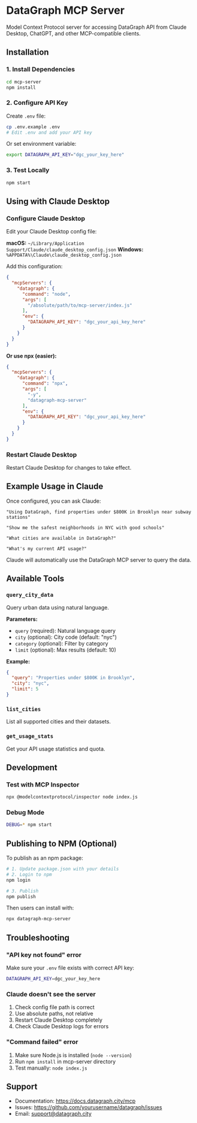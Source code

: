 # DataGraph MCP Server

Model Context Protocol server for accessing DataGraph API from Claude Desktop, ChatGPT, and other MCP-compatible clients.

## Installation

### 1. Install Dependencies

```bash
cd mcp-server
npm install
```

### 2. Configure API Key

Create `.env` file:
```bash
cp .env.example .env
# Edit .env and add your API key
```

Or set environment variable:
```bash
export DATAGRAPH_API_KEY="dgc_your_key_here"
```

### 3. Test Locally

```bash
npm start
```

## Using with Claude Desktop

### Configure Claude Desktop

Edit your Claude Desktop config file:

**macOS:** `~/Library/Application Support/Claude/claude_desktop_config.json`
**Windows:** `%APPDATA%\Claude\claude_desktop_config.json`

Add this configuration:

```json
{
  "mcpServers": {
    "datagraph": {
      "command": "node",
      "args": [
        "/absolute/path/to/mcp-server/index.js"
      ],
      "env": {
        "DATAGRAPH_API_KEY": "dgc_your_api_key_here"
      }
    }
  }
}
```

**Or use npx (easier):**

```json
{
  "mcpServers": {
    "datagraph": {
      "command": "npx",
      "args": [
        "-y",
        "datagraph-mcp-server"
      ],
      "env": {
        "DATAGRAPH_API_KEY": "dgc_your_api_key_here"
      }
    }
  }
}
```

### Restart Claude Desktop

Restart Claude Desktop for changes to take effect.

## Example Usage in Claude

Once configured, you can ask Claude:

```
"Using DataGraph, find properties under $800K in Brooklyn near subway stations"

"Show me the safest neighborhoods in NYC with good schools"

"What cities are available in DataGraph?"

"What's my current API usage?"
```

Claude will automatically use the DataGraph MCP server to query the data.

## Available Tools

### `query_city_data`

Query urban data using natural language.

**Parameters:**
- `query` (required): Natural language query
- `city` (optional): City code (default: "nyc")
- `category` (optional): Filter by category
- `limit` (optional): Max results (default: 10)

**Example:**
```json
{
  "query": "Properties under $800K in Brooklyn",
  "city": "nyc",
  "limit": 5
}
```

### `list_cities`

List all supported cities and their datasets.

### `get_usage_stats`

Get your API usage statistics and quota.

## Development

### Test with MCP Inspector

```bash
npx @modelcontextprotocol/inspector node index.js
```

### Debug Mode

```bash
DEBUG=* npm start
```

## Publishing to NPM (Optional)

To publish as an npm package:

```bash
# 1. Update package.json with your details
# 2. Login to npm
npm login

# 3. Publish
npm publish
```

Then users can install with:
```bash
npx datagraph-mcp-server
```

## Troubleshooting

### "API key not found" error

Make sure your `.env` file exists with correct API key:
```bash
DATAGRAPH_API_KEY=dgc_your_key_here
```

### Claude doesn't see the server

1. Check config file path is correct
2. Use absolute paths, not relative
3. Restart Claude Desktop completely
4. Check Claude Desktop logs for errors

### "Command failed" error

1. Make sure Node.js is installed (`node --version`)
2. Run `npm install` in mcp-server directory
3. Test manually: `node index.js`

## Support

- Documentation: https://docs.datagraph.city/mcp
- Issues: https://github.com/yourusername/datagraph/issues
- Email: support@datagraph.city

